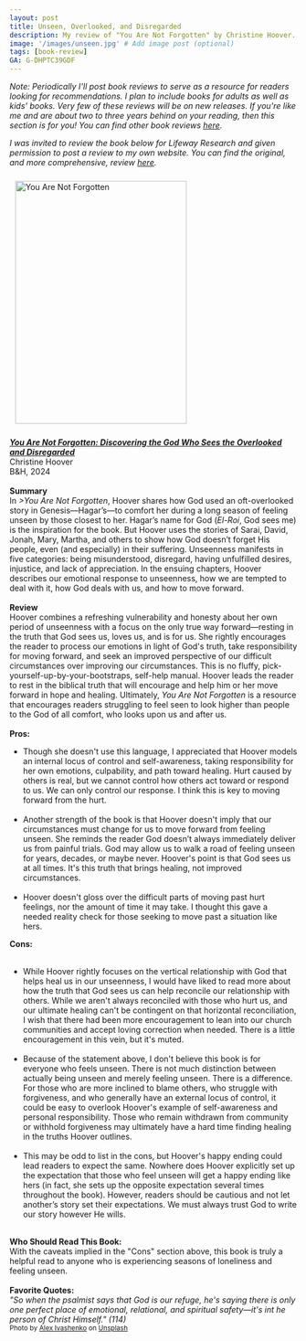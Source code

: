 ```yaml
---
layout: post
title: Unseen, Overlooked, and Disregarded
description: My review of "You Are Not Forgotten" by Christine Hoover.
image: '/images/unseen.jpg' # Add image post (optional)
tags: [book-review]
GA: G-DHPTC39GDF
---
```


*Note: Periodically I'll post book reviews to serve as a resource for readers looking for recommendations. I plan to include books for adults as well as kids' books. Very few of these reviews will be on new releases. If you're like me and are about two to three years behind on your reading, then this section is for you! You can find other book reviews [here](https://www.meredithcook.net/tags/#book-review).* 

*I was invited to review the book below for Lifeway Research and given permission to post a review to my own website. You can find the original, and more comprehensive, review [here](https://research.lifeway.com/2024/05/31/navigating-seasons-of-feeling-unseen/).* 

<p align="center">

<a href="https://amzn.to/4eeHU7F" target="blank"><img src="meredithcook.github.io/images/hoover.jpg" alt="You Are Not Forgotten" style="width:300px;height:425px;padding:10px" align="center"></a></p>
<p>
<b><a href= "https://amzn.to/4eeHU7F" target= "blank"><i>You Are Not Forgotten: Discovering the God Who Sees the Overlooked and Disregarded</i></a></b>
<br> 
Christine Hoover
<br>
B&H, 2024
<br>
<br>
<b>Summary</b>
<br>
    In <i>>You Are Not Forgotten</i>, Hoover shares how God used an oft-overlooked story in Genesis—Hagar’s—to comfort her during a long season of feeling unseen by those closest to her. Hagar’s name for God (<i>El-Roi</i>, God sees me) is the inspiration for the book. But Hoover uses the stories of Sarai, David, Jonah, Mary, Martha, and others to show how God doesn’t forget His people, even (and especially) in their suffering. Unseenness manifests in five categories: being misunderstood, disregard, having unfulfilled desires, injustice, and lack of appreciation. In the ensuing chapters, Hoover describes our emotional response to unseenness, how we are tempted to deal with it, how God deals with us, and how to move forward.
<br>
<br>
<b>Review</b>
<br>
Hoover combines a refreshing vulnerability and honesty about her own period of unseenness with a focus on the only true way forward—resting in the truth that God sees us, loves us, and is for us. She rightly encourages the reader to process our emotions in light of God's truth, take responsibility for moving forward, and seek an improved perspective of our difficult circumstances over improving our circumstances. This is no fluffy, pick-yourself-up-by-your-bootstraps, self-help manual. Hoover leads the reader to rest in the biblical truth that will encourage and help him or her move forward in hope and healing.  Ultimately, <i>You Are Not Forgotten</i> is a resource that encourages readers struggling to feel seen to look higher than people to the God of all comfort, who looks upon us and after us.
<br>
<br>
<b>Pros:</b>
<ul>
<li>Though she doesn't use this language, I appreciated that Hoover models an internal locus of control and self-awareness, taking responsibility for her own emotions, culpability, and path toward healing. Hurt caused by others is real, but we cannot control how others act toward or respond to us. We can only control our response. I think this is key to moving forward from the hurt.</li> 
<br>
<li>Another strength of the book is that Hoover doesn't imply that our circumstances must change for us to move forward from feeling unseen. She reminds the reader God doesn’t always immediately deliver us from painful trials. God may allow us to walk a road of feeling unseen for years, decades, or maybe never. Hoover's point is that God sees us at all times. It's this truth that brings healing, not improved circumstances.</li> 
<br>
<li>Hoover doesn't gloss over the difficult parts of moving past hurt feelings, nor the amount of time it may take. I thought this gave a needed reality check for those seeking to move past a situation like hers.</li> 
</ul>
<b>Cons:</b>
<br>
<br>
<ul>
<li>While Hoover rightly focuses on the vertical relationship with God that helps heal us in our unseenness, I would have liked to read more about how the truth that God sees us can help reconcile our relationship with others. While we aren't always reconciled with those who hurt us, and our ultimate healing can't be contingent on that horizontal reconciliation, I wish that there had been more encouragement to lean into our church communities and accept loving correction when needed. There is a little encouragement in this vein, but it's muted.</li>
<br>
<li>Because of the statement above, I don't believe this book is for everyone who feels unseen. There is not much distinction between actually being unseen and merely feeling unseen. There is a difference. For those who are more inclined to blame others, who struggle with forgiveness, and who generally have an external locus of control, it could be easy to overlook Hoover's example of self-awareness and personal responsibility. Those who remain withdrawn from community or withhold forgiveness may ultimately have a hard time finding healing in the truths Hoover outlines.</li>
<br>
<li>This may be odd to list in the cons, but Hoover's happy ending could lead readers to expect the same. Nowhere does Hoover explicitly set up the expectation that those who feel unseen will get a happy ending like hers (in fact, she sets up the opposite expectation several times throughout the book). However, readers should be cautious and not let another’s story set their expectations. We must always trust God to write our story however He wills.</li>
</ul> 
<br>
<b>Who Should Read This Book:</b>
<br>
	With the caveats implied in the "Cons" section above, this book is truly a helpful read to anyone who is experiencing seasons of loneliness and feeling unseen. 
<br>
<br>
<b>Favorite Quotes:</b>
<br>
<i>"So when the psalmist says that God is our refuge, he's saying there is only one perfect place of emotional, relational, and spiritual safety—it's int he person of Christ Himself." (114)</i>
<br>
<sub>Photo by <a href="https://unsplash.com/@alexmedia?utm_content=creditCopyText&utm_medium=referral&utm_source=unsplash">Alex Ivashenko</a> on <a href="https://unsplash.com/photos/grayscale-photography-of-woman-facing-window-RLdcScGQEJ4?utm_content=creditCopyText&utm_medium=referral&utm_source=unsplash">Unsplash</a></sub>
  